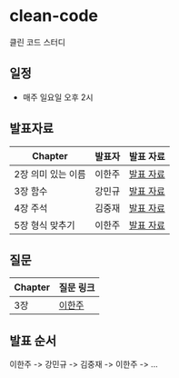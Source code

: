 # clean-code
클린 코드 스터디

## 일정
- 매주 일요일 오후 2시

## 발표자료 
| Chapter | 발표자 | 발표 자료 |
| --- | --- | --- |
| 2장 의미 있는 이름 | 이한주 | [발표 자료](./2장/README.md)   |
| 3장 함수 | 강민규 | [발표 자료](./3장/README.md)   |
| 4장 주석 | 김중재 | [발표 자료](./4장/README.md)   |
| 5장 형식 맞추기 | 이한주 | [발표 자료](./5장/README.md)   |

## 질문
| Chapter | 질문 링크 |  
| --- | --- |  
| 3장 | [이한주](https://github.com/yanJuicy-study/clean-code/issues/1) |
 
## 발표 순서
이한주 -> 강민규 -> 김중재 -> 이한주 -> ...

